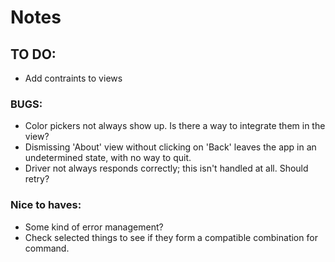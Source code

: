 #  Notes

## TO DO:
* Add contraints to views

### BUGS:
* Color pickers not always show up. Is there a way to integrate them in the view?
* Dismissing 'About' view without clicking on 'Back' leaves the app in an undetermined state, with no way to quit.
* Driver not always responds correctly; this isn't handled at all. Should retry?

### Nice to haves:
* Some kind of error management?
* Check selected things to see if they form a compatible combination for command.
